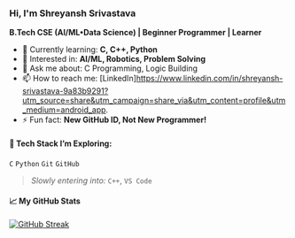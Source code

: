 ### Hi, I'm Shreyansh Srivastava  
**B.Tech CSE (AI/ML•Data Science) | Beginner Programmer | Learner**

- 🔭 Currently learning: **C, C++, Python**
- 🌱 Interested in: **AI/ML, Robotics, Problem Solving**
- 💬 Ask me about: C Programming, Logic Building
- 📫 How to reach me: [LinkedIn]https://www.linkedin.com/in/shreyansh-srivastava-9a83b9291?utm_source=share&utm_campaign=share_via&utm_content=profile&utm_medium=android_app.
- ⚡ Fun fact: **New GitHub ID, Not New Programmer!**

#### 📌 Tech Stack I’m Exploring:
`C` `Python` `Git` `GitHub`  
> *Slowly entering into:* `C++`, `VS Code`

#### 📈 My GitHub Stats
[![GitHub Streak](https://streak-stats.demolab.com/?user=Pythonistas-Shreyansh&theme=dark)](https://git.io/streak-stats)